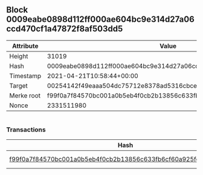 ## Block 0009eabe0898d112ff000ae604bc9e314d27a06ccd470cf1a47872f8af503dd5

Attribute | Value
--- | ---
Height | 31019
Hash | 0009eabe0898d112ff000ae604bc9e314d27a06ccd470cf1a47872f8af503dd5
Timestamp | 2021-04-21T10:58:44+00:00
Target | 00254142f49eaaa504dc75712e8378ad5316cbcead634704b3734b6271167cc4
Merke root | f99f0a7f84570bc001a0b5eb4f0cb2b13856c633fb6cf60a925fe87593b2cc13
Nonce | 2331511980

```

```

### Transactions

Hash | Amount
--- | ---
[f99f0a7f84570bc001a0b5eb4f0cb2b13856c633fb6cf60a925fe87593b2cc13](f99f0a7f84570bc001a0b5eb4f0cb2b13856c633fb6cf60a925fe87593b2cc13.md) | 10.00000000 SKEPTI 
